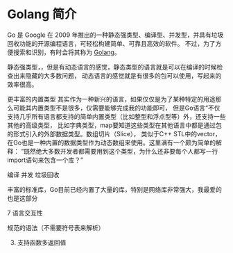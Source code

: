 # Golang 简介

Go 是 Google 在 2009 年推出的一种静态强类型、编译型、并发型，并具有垃圾回收功能的开源编程语言，可轻松构建简单、可靠且高效的软件。
不过，为了方便搜索和识别，有时会将其称为 [Golang](https://golang.org)。

静态强类型，，但是有动态语言的感觉，静态类型的语言就是可以在编译的时候检查出来隐藏的大多数问题，
动态语言的感觉就是有很多的包可以使用，写起来的效率很高。

更丰富的内置类型
其实作为一种新兴的语言，如果仅仅是为了某种特定的用途那么可能其内置类型不是很多，仅需要能够完成我的功能即可，
但是Go语言“不仅支持几乎所有语言都支持的简单内置类型（比如整型和浮点型等）外，还支持一些其他的高级类型，
比如字典类型，map要知道这些类型在其他语言中都是通过包的形式引入的外部数据类型。数组切片（Slice），
类似于C++ STL中的vector，在Go也是一种内置的数据类型作为动态数组来使用。这里满有一个颇为简单的解释：
”既然绝大多数开发者都需要用到这个类型，为什么还非要每个人都写一行import语句来包含一个库？”


编译
并发
垃圾回收

丰富的标准库，Go目前已经内置了大量的库，特别是网络库非常强大，我最爱的也是这部分


7 语言交互性

规范的语法（不需要符号表来解析）


3. 支持函数多返回值





